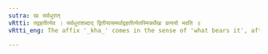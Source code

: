 ```yaml
---
sutra: खः सर्वधुरात्
vRtti: तद्वहतीत्येव । सर्वधुराशब्दाद् द्वितीयासमर्थाद्वहतीत्येतस्मिन्नर्थेखः प्रत्ययो भवति ॥
vRtti_eng: The affix '_kha_' comes in the sense of 'what bears it', after the word '_sarva_-_dhura_', being in accusative construction.

---
```

